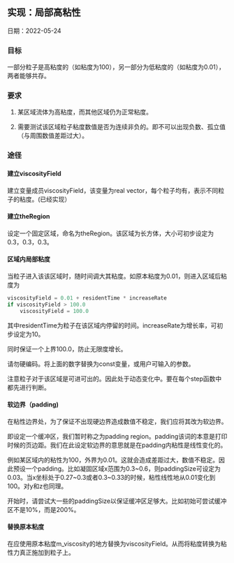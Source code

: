 ## 实现：局部高粘性

日期：2022-05-24

### 目标

一部分粒子是高粘度的（如粘度为100），另一部分为低粘度的（如粘度为0.01），两者能够共存。

### 要求

1. 某区域流体为高粘度，而其他区域仍为正常粘度。

2. 需要测试该区域粒子粘度数值是否为连续非负的。即不可以出现负数、孤立值（与周围数值差距过大）。

### 途径

#### 建立viscosityField

建立变量成员viscosityField，该变量为real vector，每个粒子均有，表示不同粒子的粘度。(已经实现）

#### 建立theRegion

设定一个固定区域，命名为theRegion。该区域为长方体，大小可初步设定为0.3，0.3，0.3。

#### 区域内局部粘度

当粒子进入该该区域时，随时间调大其粘度。如原本粘度为0.01，则进入区域后粘度为
```cpp
viscosityField = 0.01 + residentTime * increaseRate 
if viscosityField > 100.0
    viscosityField = 100.0
```

其中residentTime为粒子在该区域内停留的时间。increaseRate为增长率，可初步设定为10。

同时保证一个上界100.0，防止无限度增长。

请勿硬编码。将上面的数字替换为const变量，或用户可输入的参数。



注意粒子对于该区域是可进可出的。因此处于动态变化中。要在每个step函数中都先进行判断。



#### 软边界（padding)

在粘性边界处，为了保证不出现硬边界造成数值不稳定，我们应将其改为软边界。

即设定一个缓冲区，我们暂时称之为padding region。padding该词的本意是打印时候的页边距。我们在此设定软边界的意思就是在padding内粘性是线性变化的。

例如某区域内的粘性为100，外界为0.01。这就会造成差距过大，数值不稳定。因此预设一个padding。比如凝固区域x范围为0.3~0.6，则paddingSize可设定为0.03。当x坐标处于0.27~0.3或者0.3~0.33的时候，粘性线性地从0.01变化到100。对y和z也同理。

开始时，请尝试大一些的paddingSize以保证缓冲区足够大。比如初始可尝试缓冲区不是10%，而是200%。



#### 替换原本粘度

在应使用原本粘度m_viscosity的地方替换为viscosityField。从而将粘度转换为粘性力真正施加到粒子上。















